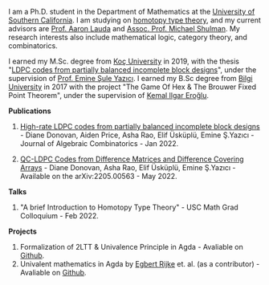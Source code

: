 I am a Ph.D. student in the Department of Mathematics at the [University of Southern California](https://dornsife.usc.edu/mathematics/). I am studying on [homotopy type theory](https://ncatlab.org/nlab/show/homotopy+type+theory), and my current advisors are [Prof. Aaron Lauda](https://sites.google.com/view/lauda-home/home) and [Assoc. Prof. Michael Shulman](https://home.sandiego.edu/~shulman/). My research interests also include mathematical logic, category theory, and combinatorics.

I earned my M.Sc. degree from [Koç University](https://science.ku.edu.tr/en/departments/mathematics/about/) in 2019, with the thesis "[LDPC codes from partially balanced incomplete block designs](https://tez.yok.gov.tr/UlusalTezMerkezi/TezGoster?key=npGs9H39x7G6401x51yqpNXM5uk3K2hJLEjxTCkRKdmxpBXGIA-yZyLf6Ca4yhy6)", under the supervision of [Prof. Emine Şule Yazıcı](http://home.ku.edu.tr/~eyazici/). I earned my B.Sc degree from [Bilgi University](https://www.bilgi.edu.tr/en/academic/faculty-of-engineering-and-natural-sciences/mathematics/) in 2017 with the project "The Game Of Hex & The Brouwer Fixed Point Theorem", under the supervision of [Kemal Ilgar Eroğlu](https://www.bilgi.edu.tr/en/academic/staff/kemal-ilgar-eroglu/). 

**Publications**

1) [High-rate LDPC codes from partially balanced incomplete block designs](https://link.springer.com/article/10.1007/s10801-021-01111-0) - Diane Donovan, Aiden Price, Asha Rao, Elif Üsküplü, Emine Ş.Yazıcı - Journal of Algebraic Combinatorics - Jan 2022.

2) [QC-LDPC Codes from Difference Matrices and Difference Covering Arrays](https://arxiv.org/abs/2205.00563) - Diane Donovan, Asha Rao, Elif Üsküplü, Emine Ş.Yazıcı - Available on the arXiv:2205.00563 - May 2022.


**Talks**

1) "A brief Introduction to Homotopy Type Theory" - USC Math Grad Colloquium - Feb 2022. 


**Projects**

1) Formalization of 2LTT & Univalence Principle in Agda - Avaliable on [Github](https://github.com/ElifUskuplu/2LTT-Agda).
2) Univalent mathematics in Agda by [Egbert Rijke](https://github.com/EgbertRijke) et. al. (as a contributor) - Avaliable on [Github](https://github.com/UniMath/agda-unimath).
